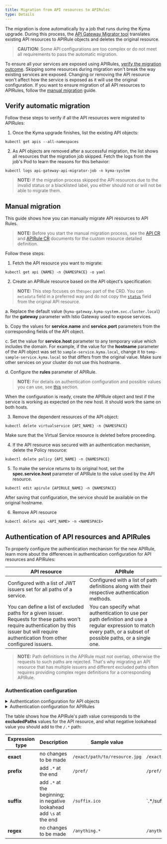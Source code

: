 ```yaml
---
title: Migration from API resources to APIRules
type: Details
---
```


The migration is done automatically by a job that runs during the Kyma upgrade. During this process, the [API Gateway Migrator tool](https://github.com/kyma-project/kyma/blob/master/components/api-gateway-migrator/README.md#api-gateway-migrator) translates existing API resources to APIRule objects and deletes the original resource.


>**CAUTION:** Some API configurations are too complex or do not meet all requirements to pass the automatic migration. 

To ensure all your services are exposed using APIRules, [verify the migration outcome](#verify-automatic-migration). Skipping some resources during migration won't break the way existing services are exposed. Changing or removing the API resource won't affect how the service is exposed as it will use the original configuration. If you want to ensure migration of all API resources to APIRules, follow the [manual migration](#manual-migration) guide.


## Verify automatic migration

Follow these steps to verify if all the API resources were migrated to APIRules:

1. Once the Kyma upgrade finishes, list the existing API objects:

```shell script
kubectl get apis --all-namespaces
```

2. As API objects are removed after a successful migration, the list shows all resources that the migration job skipped. Fetch the logs from the job's Pod to learn the reasons for this behavior: 

```shell script
kubectl logs api-gateway-api-migrator-job -n kyma-system
```

>**NOTE:** If the migration process skipped the API resources due to the invalid status or a blacklisted label, you either should not or will not be able to migrate them.

## Manual migration

This guide shows how you can manually migrate API resources to API Rules.

>**NOTE:** Before you start the manual migration process, see the [API CR](/components/api-gateway/#custom-resource-api-sample-custom-resource) and [APIRule CR](/components/api-gateway-v2#custom-resource-api-rule) documents for the custom resource detailed definition.

Follow these steps:

1. Fetch the API resource you want to migrate:

```shell script
kubectl get api {NAME} -n {NAMESPACE} -o yaml
```

2. Create an APIRule resource based on the API object's specification:

>**NOTE:** This step focuses on the`spec` part of the CRD. You can `metadata` field in a preferred way and do not copy the [`status`](components/api-gateway-v2#custom-resource-api-rule-additional-information) field from the original API resource.

a. Replace the default value (`kyma-gateway.kyma-system.svc.cluster.local`) for the **gateway** parameter with Istio Gateway used to expose services. 

b. Copy the values for **service.name** and **service.port** parameters from the corresponding fields of the API object. 

c. Set the value for **service.host** parameter to any temporary value which includes the domain. For example, if the value for the **hostname** parameter of the API object was set to `sample-service.kyma.local`, change it to `temp-sample-service.kyma.local` so that differs from the original value. Make sure other services on your cluster do not use this hostname. 

d. Configure the **rules** parameter of APIRule.

>**NOTE:** For details on authentication configuration and possible values you can use, see [this](#authentication-of-api-resources-and-apirules) section.

When the configuration is ready, create the APIRule object and test if the service is working as expected on the new host. It should work the same on both hosts.


3. Remove the dependent resources of the API object:

```shell script
kubectl delete virtualservice {API_NAME} -n {NAMESPACE}
```
Make sure that the Virtual Service resource is deleted before proceeding.

4. If the API resource was secured with an authentication mechanism, delete the Policy resource:

```shell script
kubectl delete policy {API_NAME} -n {NAMESPACE}
```

5. To make the service returns to its original host, set the **spec.service.host** parameter of APIRule to the value used by the API resource.

```shell script
kubectl edit apirule {APIRULE_NAME} -n {NAMESPACE}
```

After saving that configuration, the service should be available on the original hostname.

6. Remove API resource

```shell script
kubectl delete api <API_NAME> -n <NAMESPACE>
```

## Authentication of API resources and APIRules

To properly configure the authentication mechanism for the new APIRule, learn more about the differences in authentication configuration for API resources and APIRules:

| API resource | APIRule| 
|--------------| -------|
|Configured with a list of JWT issuers set for all paths of a service.| Configured with a list of path definitions along with their respective authentication methods.|
| You can define a list of excluded paths for a given issuer. Requests for these paths won't require authentication by this issuer but will require authentication from other configured issuers.| You can specify what authentication to use per path definition and use a regular expression to match every path, or a subset of possible paths, or a single one. |


>**NOTE:** Path definitions in the APIRule must not overlap, otherwise the requests to such paths are rejected. That's why migrating an API resource that has multiple issuers and different excluded paths often requires providing complex regex definitions for a corresponding APIRule.

### Authentication configuration 

<div tabs>
  <details>
  <summary>
  Authentication configuration for API objects
 </summary>

 This example shows the authentication configuration for an API object. 

```yaml
authentication:
- type: JWT
  jwt:
    issuer: https://dex.kyma.local
    jwksUri: http://dex-service.kyma-system.svc.cluster.local:5556/keys
    triggerRule:
      excludedPaths:
      - exact: /exact/path/to/resource.jpg
      - exact: /no/auth/needed/resource.html
- type: JWT
  jwt:
    issuer: https://auth.kyma.local
    jwksUri: http://auth-service.kyma-system.svc.cluster.local:5556/keys
    triggerRule:
      excludedPaths:
      - prefix: /pref/
      - exact: /no/auth/needed/resource.html
```
In this configuration:

 * To access the `/exact/path/to/resource.jpg` path, you need a token issued by `https://auth.kyma.local`.
 * To access any path starting with `/pref/` you need a token issued by `https://dex.kyma.local`. 
 * To access the `/no/auth/needed/resource.html` you don't need any token because the path is excluded for both configurations. 
 * To access all other paths you need a token from one of the issuers.

  </details>
  <details>
  <summary>
  Authentication configuration for APIRules
  </summary>

This APIRule configuration enforces the same authentication policies as for the API object:

```yaml
rules:
  - path: /no/auth/needed/resource.html
    methods: ["GET", "POST", "PUT", "DELETE"]
    accessStrategies:
    - handler: allow
  - path: /pref/.*
    methods: ["GET", "POST", "PUT", "DELETE"]
    accessStrategies:
    - handler: jwt
      config:
        trusted_issuers:
        - "https://dex.kyma.local"
        jwks_urls:
        - "http://dex-service.kyma-system.svc.cluster.local:5556/keys"
  - path: /exact/path/to/resource.jpg
    methods: ["GET", "POST", "PUT", "DELETE"]
    accessStrategies:
    - handler: jwt
      config:
        trusted_issuers:
        - "https://auth.kyma.local"
        jwks_urls:
        - "http://auth-service.kyma-system.svc.cluster.local:5556/keys"
  - path: (?!/pref/.*)(?!/exact/path/to/resource.jpg)/.*
    methods: ["GET", "POST", "PUT", "DELETE"]
    accessStrategies:
    - handler: jwt
      config:
        trusted_issuers:
        - "https://dex.kyma.local"
        - "https://auth.kyma.local"
        jwks_urls:
        - "http://dex-service.kyma-system.svc.cluster.local:5556/keys"
        - "http://auth-service.kyma-system.svc.cluster.local:5556/keys"
```
The value for the last **rules.path** parameter is a regular expression with a negative lookahead. Its purpose is to exclude the paths already handled by other configuration settings from the `/.*` path to avoid two different configurations for a single path. 
However, if the same `excludedPaths` element is present throughout the authentication settings, a particular path doesn't require any authentication. In that case, create a rule with `handler: allow`, so that you don't have to exclude the path using a negative lookahead.

  </details>
</div>


The table shows how the APIRule's path value corresponds to the **excludedPaths** values for the API resource, and what negative lookahead value you should add to the `/.*` path:

| Expression type | Description | Sample value | Path value | Negative lookahead value |
|---|---|---|---|---|
|**exact**| no changes to be made | `/exact/path/to/resource.jpg` | `/exact/path/to/resource.jpg` | `(?!/exact/path/to/resource.jpg)` |
|**prefix**| add `.*` at the end | `/pref/` | `/pref/.*` | `(?!/pref/.*)` |
|**suffix**| add `.*` at the beginning; in negative lookahead add `\s` at the end | `/suffix.ico` | `.*/suffix.ico | (?!.*/suffix.ico\s)` |
|**regex**| no changes to be made | `/anything.*` | `/anything.*` | `(?!/anything.*)` |
